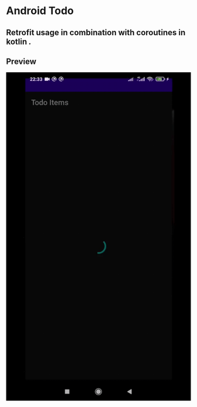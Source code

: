 # Android Todo
## Retrofit usage in combination with coroutines in kotlin *.*

## Preview

<img src=https://github.com/coding-mohammad/Todo-Retrofit/blob/master/view.gif >
